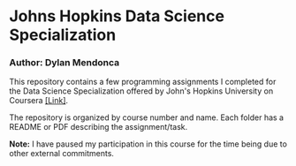# Johns Hopkins Data Science Specialization
### Author: Dylan Mendonca

This repository contains a few programming assignments I completed for the Data Science Specialization offered by John's Hopkins University on Coursera [[Link]](https://www.coursera.org/specializations/jhu-data-science?).

The repository is organized by course number and name. Each folder has a README or PDF describing the assignment/task. 

**Note:** I have paused my participation in this course for the time being due to other external commitments.
